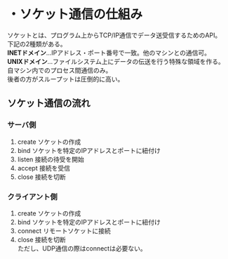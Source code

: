 # ・ソケット通信の仕組み
ソケットとは、プログラム上からTCP/IP通信でデータ送受信するためのAPI。  
下記の2種類がある。  
**INETドメイン**...IPアドレス・ポート番号で一致。他のマシンとの通信可。  
**UNIXドメイン**...ファイルシステム上にデータの伝送を行う特殊な領域を作る。自マシン内でのプロセス間通信のみ。  
後者の方がスループットは圧倒的に高い。

## ソケット通信の流れ
### サーバ側
1. create ソケットの作成  
2. bind ソケットを特定のIPアドレスとポートに紐付け  
3. listen 接続の待受を開始  
4. accept 接続を受信  
5. close 接続を切断  
   
### クライアント側
1. create ソケットの作成  
2. bind ソケットを特定のIPアドレスとポートに紐付け  
3. connect リモートソケットに接続  
4. close 接続を切断  
ただし、UDP通信の際はconnectは必要ない。


